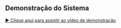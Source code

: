 ## Demonstração do Sistema

[▶️ Clique aqui para assistir ao vídeo de demonstração](https://youtu.be/Zg8aDF38FxI)
